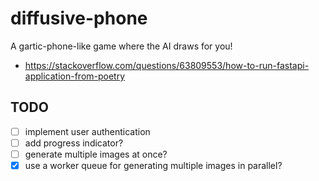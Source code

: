 # diffusive-phone

A gartic-phone-like game where the AI draws for you!

- https://stackoverflow.com/questions/63809553/how-to-run-fastapi-application-from-poetry

## TODO

- [ ] implement user authentication
- [ ] add progress indicator?
- [ ] generate multiple images at once?
- [x] use a worker queue for generating multiple images in parallel?